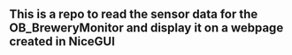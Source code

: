 ## This is a repo to read the sensor data for the OB_BreweryMonitor and display it on a webpage created in NiceGUI